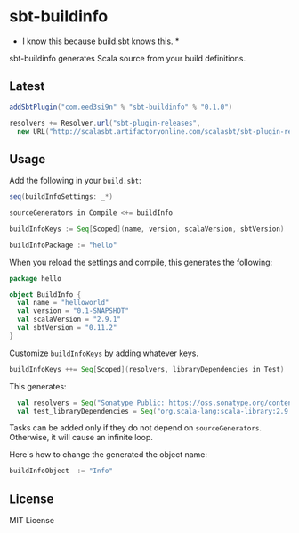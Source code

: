 sbt-buildinfo
=============

* I know this because build.sbt knows this. *

sbt-buildinfo generates Scala source from your build definitions.

Latest
------

```scala
addSbtPlugin("com.eed3si9n" % "sbt-buildinfo" % "0.1.0")

resolvers += Resolver.url("sbt-plugin-releases",
  new URL("http://scalasbt.artifactoryonline.com/scalasbt/sbt-plugin-releases/"))(Resolver.ivyStylePatterns)
```

Usage
-----

Add the following in your `build.sbt`:

```scala
seq(buildInfoSettings: _*)

sourceGenerators in Compile <+= buildInfo

buildInfoKeys := Seq[Scoped](name, version, scalaVersion, sbtVersion)

buildInfoPackage := "hello"
```

When you reload the settings and compile, this generates the following:

```scala
package hello

object BuildInfo {
  val name = "helloworld"
  val version = "0.1-SNAPSHOT"
  val scalaVersion = "2.9.1"
  val sbtVersion = "0.11.2"
}
```

Customize `buildInfoKeys` by adding whatever keys.

```scala
buildInfoKeys ++= Seq[Scoped](resolvers, libraryDependencies in Test)
```

This generates:

```scala
  val resolvers = Seq("Sonatype Public: https://oss.sonatype.org/content/groups/public")
  val test_libraryDependencies = Seq("org.scala-lang:scala-library:2.9.1", ...)
```

Tasks can be added only if they do not depend on `sourceGenerators`. Otherwise, it will cause an infinite loop.

Here's how to change the generated the object name:

```scala
buildInfoObject  := "Info"
```

License
-------

MIT License

